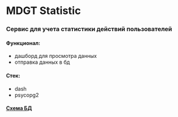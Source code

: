 # MDGT Statistic

### Сервис для учета статистики действий пользователей

#### Функционал:
* дашборд для просмотра данных
* отправка данных в бд

#### Стек:
* dash
* psycopg2

#### [Схема БД](https://dbdiagram.io/d/63fe1907296d97641d845e1a)
